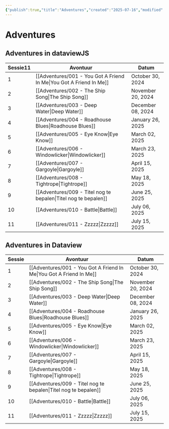 ```yaml
---
{"publish":true,"title":"Adventures","created":"2025-07-16","modified":"2025-07-16T09:32:57.593+02:00","published":"2025-07-16","cssclasses":""}
---
```


# Adventures
## Adventures in dataviewJS
|Sessie11|Avontuur|Datum|
|---|---|---|
|1|[[Adventures/001 - You Got A Friend In Me\|You Got A Friend In Me]]|October 30, 2024|
|2|[[Adventures/002 - The Ship Song\|The Ship Song]]|November 20, 2024|
|3|[[Adventures/003 - Deep Water\|Deep Water]]|December 08, 2024|
|4|[[Adventures/004 - Roadhouse Blues\|Roadhouse Blues]]|January 26, 2025|
|5|[[Adventures/005 - Eye Know\|Eye Know]]|March 02, 2025|
|6|[[Adventures/006 - Windowlicker\|Windowlicker]]|March 23, 2025|
|7|[[Adventures/007 - Gargoyle\|Gargoyle]]|April 15, 2025|
|8|[[Adventures/008 - Tightrope\|Tightrope]]|May 18, 2025|
|9|[[Adventures/009 - Titel nog te bepalen\|Titel nog te bepalen]]|June 25, 2025|
|10|[[Adventures/010 - Battle\|Battle]]|July 06, 2025|
|11|[[Adventures/011 - Zzzzz\|Zzzzz]]|July 15, 2025|

## Adventures in Dataview
| Sessie | Avontuur                                                                       | Datum             |
| ------ | ------------------------------------------------------------------------------ | ----------------- |
| 1      | [[Adventures/001 - You Got A Friend In Me\|You Got A Friend In Me]] | October 30, 2024  |
| 2      | [[Adventures/002 - The Ship Song\|The Ship Song]]                   | November 20, 2024 |
| 3      | [[Adventures/003 - Deep Water\|Deep Water]]                         | December 08, 2024 |
| 4      | [[Adventures/004 - Roadhouse Blues\|Roadhouse Blues]]               | January 26, 2025  |
| 5      | [[Adventures/005 - Eye Know\|Eye Know]]                             | March 02, 2025    |
| 6      | [[Adventures/006 - Windowlicker\|Windowlicker]]                     | March 23, 2025    |
| 7      | [[Adventures/007 - Gargoyle\|Gargoyle]]                             | April 15, 2025    |
| 8      | [[Adventures/008 - Tightrope\|Tightrope]]                           | May 18, 2025      |
| 9      | [[Adventures/009 - Titel nog te bepalen\|Titel nog te bepalen]]     | June 25, 2025     |
| 10     | [[Adventures/010 - Battle\|Battle]]                                 | July 06, 2025     |
| 11     | [[Adventures/011 - Zzzzz\|Zzzzz]]                                   | July 15, 2025     |

